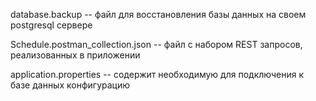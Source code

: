 database.backup
-- файл для восстановления базы данных на своем postgresql сервере

Schedule.postman_collection.json
-- файл с набором REST запросов, реализованных в приложении

application.properties
-- содержит необходимую для подключения к базе данных конфигурацию
